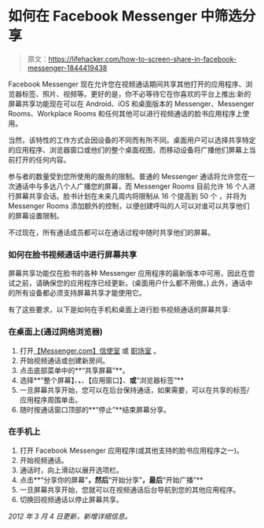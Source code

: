 # 如何在 Facebook Messenger 中筛选分享

> 原文：<https://lifehacker.com/how-to-screen-share-in-facebook-messenger-1844419438>

Facebook Messenger 现在允许您在视频通话期间共享其他打开的应用程序、浏览器标签、照片、视频等。更好的是，你不必等待它在你喜欢的平台上推出:新的屏幕共享功能现在可以在 Android、iOS 和桌面版本的 Messenger、Messenger Rooms、Workplace Rooms 和任何其他可以进行视频通话的脸书应用程序上使用。



当然，该特性的工作方式会因设备的不同而有所不同。桌面用户可以选择共享特定的应用程序、浏览器窗口或他们的整个桌面视图，而移动设备将广播他们屏幕上当前打开的任何内容。

参与者的数量受到您所使用的服务的限制。普通的 Messenger 通话将允许您在一次通话中与多达八个人广播您的屏幕，而 Messenger Rooms 目前允许 16 个人进行屏幕共享会话。脸书计划在未来几周内将限制从 16 个提高到 50 个 ，并将为 Messenger Rooms 添加额外的控制，以便创建呼叫的人可以对谁可以共享他们的屏幕设置限制。

不过现在，所有通话成员都可以在通话过程中随时共享他们的屏幕。

### 如何在脸书视频通话中进行屏幕共享

屏幕共享功能仅在脸书的各种 Messenger 应用程序的最新版本中可用，因此在尝试之前，请确保您的应用程序已经更新。(桌面用户什么都不用做。).此外，通话中的所有设备都必须支持屏幕共享才能使用它。

有了这些要求，以下是如何在手机和桌面上进行脸书视频通话的屏幕共享:

### 在桌面上(通过网络浏览器)

1.  打开[【Messenger.com】](http://Messenger.com)[信使室](https://www.messenger.com/rooms) 或 [职场室](https://www.workplace.com/resources/ways-to-work/work-smarter/rooms/) 。
2.  开始视频通话或创建新房间。
3.  点击底部菜单中的**“共享屏幕”**。
4.  选择**“整个屏幕】、**、**、【应用窗口】、**或**“浏览器标签”**
5.  一旦屏幕共享开始，您可以在后台保持通话，如果需要，可以在共享的标签/应用程序周围单击。
6.  随时按通话窗口顶部的**“停止”**结束屏幕分享。

### 在手机上

1.  打开 Facebook Messenger 应用程序(或其他支持的脸书应用程序之一)。
2.  开始视频通话。
3.  通话时，向上滑动以展开选项栏。
4.  点击**“分享你的屏幕”**，然后**“开始分享”**，最后**“开始广播”**
5.  一旦屏幕共享开始，您就可以在视频通话后台导航到您的其他应用程序。
6.  切换回视频通话以停止屏幕共享。

*2012 年 3 月 4 日更新，新增详细信息。*